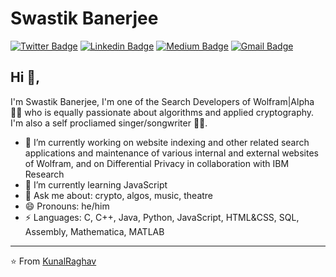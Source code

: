 # Swastik Banerjee
[![Twitter Badge](https://img.shields.io/badge/-@_justanotherlad-1ca0f1?style=flat-square&labelColor=1ca0f1&logo=twitter&logoColor=white&link=https://twitter.com/_justanotherlad)](https://twitter.com/_justanotherlad) [![Linkedin Badge](https://img.shields.io/badge/-justanotherlad-blue?style=flat-square&logo=Linkedin&logoColor=white&link=https://www.linkedin.com/in/justanotherlad/)](https://www.linkedin.com/in/justanotherlad/) [![Medium Badge](https://img.shields.io/badge/-@justanotherlad-03a57a?style=flat-square&labelColor=000000&logo=Medium&link=https://justanotherlad.medium.com/)](https://justanotherlad.medium.com/)
[![Gmail Badge](https://img.shields.io/badge/-swastikb@wolfram.com-c14438?style=flat-square&logo=Gmail&logoColor=white&link=mailto:swastikb@wolfram.com)](mailto:swastikb@wolfram.com)

## Hi 👋, 
I'm Swastik Banerjee, I'm one of the Search Developers of Wolfram|Alpha 👨‍💻 who is equally passionate about algorithms and applied cryptography. I'm also a self procliamed singer/songwriter 
🏄‍♂️. 

- 🔭 I’m currently working on website indexing and other related search applications and maintenance of various internal and external websites of Wolfram, and on Differential Privacy in collaboration with IBM Research
- 🌱 I’m currently learning JavaScript
- 💬 Ask me about: crypto, algos, music, theatre
- 😄 Pronouns: he/him
-  ⚡ Languages: C, C++, Java, Python, JavaScript, HTML&CSS, SQL, Assembly, Mathematica, MATLAB




---
⭐️ From [KunalRaghav](https://github.com/KunalRaghav)
